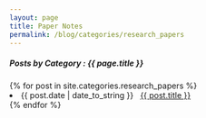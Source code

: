 ```yaml
---
layout: page
title: Paper Notes
permalink: /blog/categories/research_papers
---
```


<h5> Posts by Category : {{ page.title }} </h5>

<div class="card">
{% for post in site.categories.research_papers %}
 <li class="category-posts"><span>{{ post.date | date_to_string }}</span> &nbsp; <a href="{{ post.url }}">{{ post.title }}</a></li>
{% endfor %}
</div>
